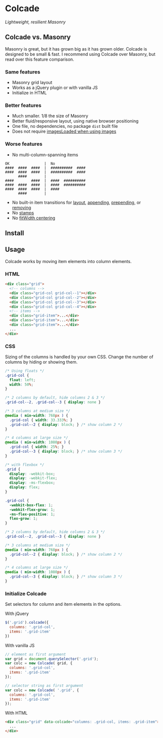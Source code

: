 # Colcade

_Lightweight, resilient Masonry_

## Colcade vs. Masonry

Masonry is great, but it has grown big as it has grown older. Colcade is designed to be small & fast. I recommend using Colcade over Masonry, but read over this feature comparison.

### Same features

+ Masonry grid layout
+ Works as a jQuery plugin or with vanilla JS
+ Initialize in HTML

### Better features

+ Much smaller. 1/8 the size of Masonry
+ Better fluid/responsive layout, using native browser positioning
+ One file, no dependencies, no package `dist` built file
+ Does not require [imagesLoaded when using images](http://masonry.desandro.com/layout.html#imagesloaded)

### Worse features

+ No multi-column-spanning items

```
OK                |  No
####  ####  ####  |  ##########  ####
####  ####  ####  |  ##########  ####
      ####        |
####        ####  |  ####  ##########
####  ####  ####  |  ####  ##########
####  ####  ####  |  ####
      ####        |
```

+ No built-in item transitions for [layout](http://masonry.desandro.com/methods.html#layout-masonry), [appending](http://masonry.desandro.com/methods.html#appended), [prepending](http://masonry.desandro.com/methods.html#prepended), or [removing](http://masonry.desandro.com/methods.html#remove)
+ No [stamps](http://masonry.desandro.com/options.html#stamp)
+ No [fitWidth centering](http://masonry.desandro.com/options.html#fitwidth)

## Install

## Usage

Colcade works by moving item elements into column elements.

### HTML

``` html
<div class="grid">
  <!-- columns -->
  <div class="grid-col grid-col--1"></div>
  <div class="grid-col grid-col--2"></div>
  <div class="grid-col grid-col--3"></div>
  <div class="grid-col grid-col--4"></div>
  <!-- items -->
  <div class="grid-item">...</div>
  <div class="grid-item">...</div>
  <div class="grid-item">...</div>
  ...
</div>
```

### CSS

Sizing of the columns is handled by your own CSS. Change the number of columns by hiding or showing them.

``` css
/* Using floats */
.grid-col {
  float: left;
  width: 50%;
}

/* 2 columns by default, hide columns 2 & 3 */
.grid-col--2, .grid-col--3 { display: none }

/* 3 columns at medium size */
@media ( min-width: 768px ) {
  .grid-col { width: 33.333%; }
  .grid-col--2 { display: block; } /* show column 2 */
}

/* 4 columns at large size */
@media ( min-width: 1080px ) {
  .grid-col { width: 25%; }
  .grid-col--3 { display: block; } /* show column 3 */
}
```

``` css
/* with flexbox */
.grid {
  display: -webkit-box;
  display: -webkit-flex;
  display: -ms-flexbox;
  display: flex;
}

.grid-col {
  -webkit-box-flex: 1;
  -webkit-flex-grow: 1;
  -ms-flex-positive: 1;
  flex-grow: 1;
}

/* 2 columns by default, hide columns 2 & 3 */
.grid-col--2, .grid-col--3 { display: none }

/* 3 columns at medium size */
@media ( min-width: 768px ) {
  .grid-col--2 { display: block; } /* show column 2 */
}

/* 4 columns at large size */
@media ( min-width: 1080px ) {
  .grid-col--3 { display: block; } /* show column 3 */
}
```

### Initialize Colcade

Set selectors for column and item elements in the options.

With jQuery

``` js
$('.grid').colcade({
  columns: '.grid-col',
  items: '.grid-item'
})
```

With vanilla JS

``` js
// element as first argument
var grid = document.querySelector('.grid');
var colc = new Colcade( grid, {
  columns: '.grid-col',
  items: '.grid-item'
});

// selector string as first argument
var colc = new Colcade( '.grid', {
  columns: '.grid-col',
  items: '.grid-item'
});
```

With HTML

``` html
<div class="grid" data-colcade="columns: .grid-col, items: .grid-item">
  ...
</div>
```

